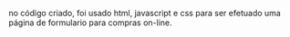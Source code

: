 no código criado, foi usado html, javascript e css para ser efetuado uma página de formulario para compras on-line.
